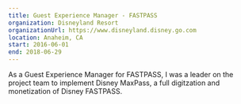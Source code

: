 ```yaml
---
title: Guest Experience Manager - FASTPASS
organization: Disneyland Resort
organizationUrl: https://www.disneyland.disney.go.com
location: Anaheim, CA
start: 2016-06-01
end: 2018-06-29
---
```


As a Guest Experience Manager for FASTPASS, I was a leader on the project team to implement Disney MaxPass, a full digitzation and monetization of Disney FASTPASS.  
